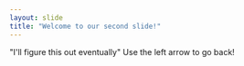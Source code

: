 ```yaml
---
layout: slide
title: "Welcome to our second slide!"
---
```

"I'll figure this out eventually"
Use the left arrow to go back!
